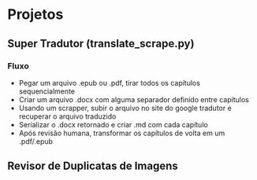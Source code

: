 # Projetos

## Super Tradutor (translate_scrape.py)

### Fluxo 

- Pegar um arquivo .epub ou .pdf, tirar todos os capítulos sequencialmente
- Criar um arquivo .docx com alguma separador definido entre capítulos
- Usando um scrapper, subir o arquivo no site do google  tradutor e recuperar o arquivo traduzido
- Serializar o .docx retornado e criar .md com cada capítulo
- Após revisão humana, transformar os capítulos de volta em um .pdf/.epub


## Revisor de Duplicatas de Imagens

